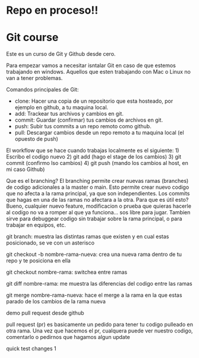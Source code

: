 # Repo en proceso!!

# Git course

Este es un curso de Git y Github desde cero.

Para empezar vamos a necesitar isntalar Git en caso de que estemos trabajando en windows. 
Aquellos que esten trabajando con Mac o Linux no van a tener problemas.

Comandos principales de Git:
- clone: Hacer una copia de un repositorio que esta hosteado, por ejemplo en github, a tu maquina local.
- add: Trackear tus archivos y cambios en git.
- commit: Guardar (confirmar) tus cambios de archivos en git.
- push: Subir tus commits a un repo remoto como github.
- pull: Descargar cambios desde un repo remoto a tu maquina local (el opuesto de push)

El workflow que se hace cuando trabajas localmente es el siguiente:
     1) Escribo el codigo nuevo
     2) git add (hago el stage de los cambios)
     3) git commit (confirmo lso cambios)
     4) git push (mando los cambios al host, en mi caso Github)

Que es el branching?
El branching permite crear nuevas ramas (branches) de codigo adicionales a la master o main. Esto permite crear nuevo codigo que no afecta a la rama principal, ya que son independientes. Los commits que hagas en una de las ramas no afectara a la otra.
Para que es útil esto? Bueno, cualquier nuevo feature, modificacion o prueba que quieras hacerle al codigo no va a romper al que ya funciona... sos libre para jugar. 
Tambien sirve para debuggear codigo sin trabajar sobre la rama principal, o para trabajar en equipos, etc.

git branch: muestra las distintas ramas que existen y en cual estas posicionado, se ve con un asterisco

git checkout -b nombre-rama-nueva: crea una nueva rama dentro de tu repo y te posiciona en ella

git checkout nombre-rama: switchea entre ramas

git diff nombre-rama: me muestra las diferencias del codigo entre las ramas

git merge nombre-rama-nueva: hace el merge a la rama en la que estas parado de los cambios de la rama nueva

demo pull request desde github

pull request (pr) es basicamente un pedido para tener tu codigo pulleado en otra rama. Una vez que hacemos el pr, cualquera puede ver nuestro codigo, comentarlo o pedirnos que hagamos algun update

quick test changes
1
